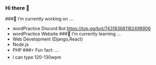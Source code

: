 ### Hi there 👋
###🔭 I’m currently working on ...
- wordPractice Discord Bot https://top.gg/bot/743183681182498906
- wordPractice Website
###🌱 I’m currently learning ...
- Web Development (Django,React)
- Node.js
- PHP
###⚡ Fun fact: ...
- I can type 120-130wpm
<!--
**principle105/principle105** is a ✨ _special_ ✨ repository because its `README.md` (this file) appears on your GitHub profile.
-->
